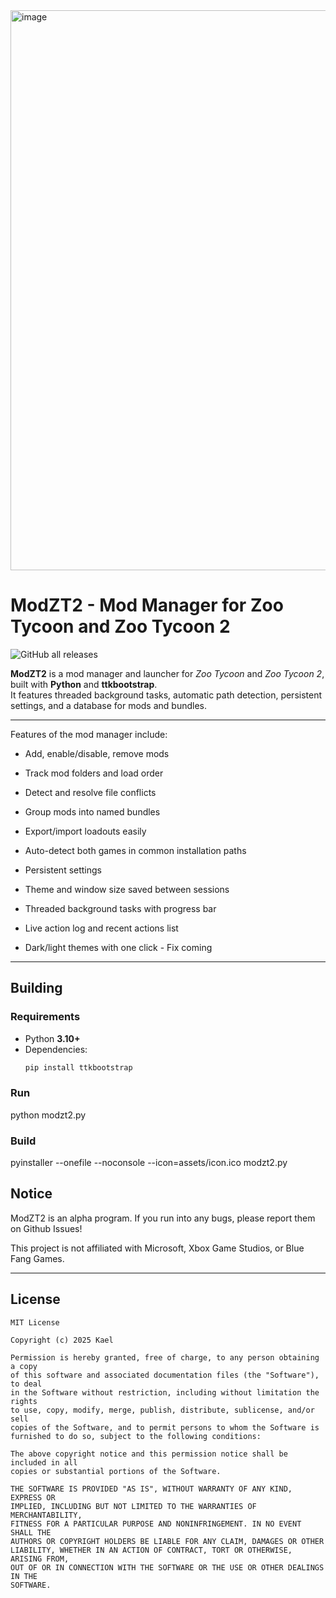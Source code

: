 <img width="1392" height="896" alt="image" src="https://github.com/user-attachments/assets/ffa346da-9465-486d-be0a-67fae2758d8d" />


# ModZT2 - Mod Manager for Zoo Tycoon and Zoo Tycoon 2
![GitHub all releases](https://img.shields.io/github/downloads/kaelelson05/modzt2/total.svg)

**ModZT2** is a mod manager and launcher for *Zoo Tycoon* and *Zoo Tycoon 2*, built with **Python** and **ttkbootstrap**.  
It features threaded background tasks, automatic path detection, persistent settings, and a database for mods and bundles.

---

Features of the mod manager include:
  - Add, enable/disable, remove mods
  - Track mod folders and load order
  - Detect and resolve file conflicts

  - Group mods into named bundles
  - Export/import loadouts easily

  - Auto-detect both games in common installation paths
  - Persistent settings
  - Theme and window size saved between sessions

  - Threaded background tasks with progress bar
  - Live action log and recent actions list
  - Dark/light themes with one click - Fix coming

---

## Building

### Requirements
- Python **3.10+**
- Dependencies:
  ```bash
  pip install ttkbootstrap

### Run
python modzt2.py

### Build
pyinstaller --onefile --noconsole --icon=assets/icon.ico modzt2.py

## Notice
ModZT2 is an alpha program. If you run into any bugs, please report them on Github Issues!

This project is not affiliated with Microsoft, Xbox Game Studios, or Blue Fang Games.

---

## License

```text
MIT License

Copyright (c) 2025 Kael

Permission is hereby granted, free of charge, to any person obtaining a copy
of this software and associated documentation files (the "Software"), to deal
in the Software without restriction, including without limitation the rights
to use, copy, modify, merge, publish, distribute, sublicense, and/or sell
copies of the Software, and to permit persons to whom the Software is
furnished to do so, subject to the following conditions:

The above copyright notice and this permission notice shall be included in all
copies or substantial portions of the Software.

THE SOFTWARE IS PROVIDED "AS IS", WITHOUT WARRANTY OF ANY KIND, EXPRESS OR
IMPLIED, INCLUDING BUT NOT LIMITED TO THE WARRANTIES OF MERCHANTABILITY,
FITNESS FOR A PARTICULAR PURPOSE AND NONINFRINGEMENT. IN NO EVENT SHALL THE
AUTHORS OR COPYRIGHT HOLDERS BE LIABLE FOR ANY CLAIM, DAMAGES OR OTHER
LIABILITY, WHETHER IN AN ACTION OF CONTRACT, TORT OR OTHERWISE, ARISING FROM,
OUT OF OR IN CONNECTION WITH THE SOFTWARE OR THE USE OR OTHER DEALINGS IN THE
SOFTWARE.













